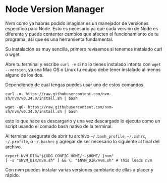 # Node Version Manager

Nvm como ya habrás podido imaginar es un manejador de versiones específico para Node. Esto es necesario ya que cada versión de Node es diferente y puede contenter cambios que afecten el funcionamiento de tu programa, asi que es una herramienta fundamental.

Su instalación es muy sencilla, primero revisemos si tenemos instalado curl o wget.

Abre tu terminal y escribe `curl -v` si no lo tienes instalado intenta con `wget --version`, ya sea Mac OS o Linux tu equipo debe tener instalado al menos alguno de los dos.

Dependiendo de cual tengas puedes usar uno de estos comandos.

`curl -o- https://raw.githubusercontent.com/nvm-sh/nvm/v0.34.0/install.sh | bash`

`wget -qO- https://raw.githubusercontent.com/nvm-sh/nvm/v0.34.0/install.sh | bash`

esto lo que hace es descargarlo y una vez descargado lo ejecuta como un script usando el comado bash nativo de la terminal.

Al terminar asegurate de abrir tu archivo `~/.bash_profile`, `~/.zshrc`, `~/.profile`, o `~/.bashrc` y agregar de ser necesario lo siguiente al final del archivo.

```
export NVM_DIR="${XDG_CONFIG_HOME/:-$HOME/.}nvm"
[ -s "$NVM_DIR/nvm.sh" ] && \. "$NVM_DIR/nvm.sh" # This loads nvm
```

Con nvm puedes instalar varias versiones cambiarte de ellas a placer y rápido.